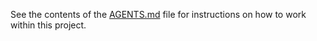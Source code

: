 See the contents of the [AGENTS.md](AGENTS.md) file for instructions on how to work within this project.